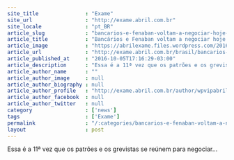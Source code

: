 ```yaml
---
site_title               : "Exame"
site_url                 : "http://exame.abril.com.br"
site_locale              : "pt_BR"
article_slug             : "bancarios-e-fenaban-voltam-a-negociar-hoje-em-sao-paulo"
article_title            : "Bancários e Fenaban voltam a negociar hoje em São Paulo"
article_image            : "https://abrilexame.files.wordpress.com/2016/10/size_960_16_9_greve-banco2.jpg?quality=70&strip=all&w=960"
article_url              : "http://exame.abril.com.br/brasil/bancarios-e-fenaban-voltam-a-negociar-hoje-em-sao-paulo/"
article_published_at     : "2016-10-05T17:16:29-03:00"
article_description      : "Essa é a 11ª vez que os patrões e os grevistas se reúnem para negociar..."
article_author_name      : ""
article_author_image     : null
article_author_biography : null
article_author_profile   : "http://exame.abril.com.br/author/wpvipabril/"
article_author_facebook  : null
article_author_twitter   : null
category                 : ['news']
tags                     : ['Exame']
permalink                : "/:categories/bancarios-e-fenaban-voltam-a-negociar-hoje-em-sao-paulo/"
layout                   : post
---
```


Essa é a 11ª vez que os patrões e os grevistas se reúnem para negociar...
